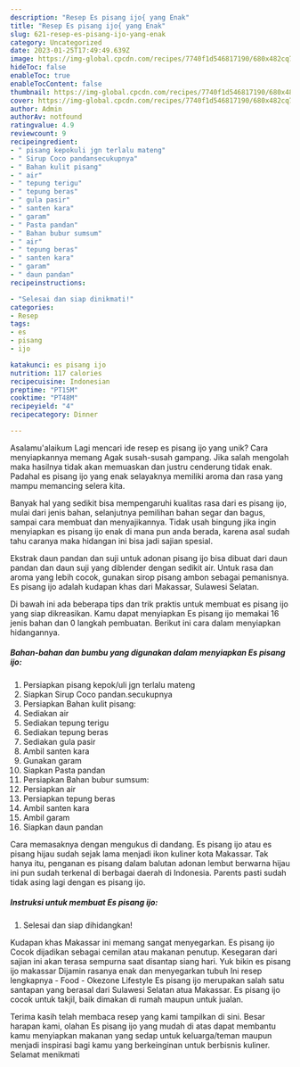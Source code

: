 ```yaml
---
description: "Resep Es pisang ijo{ yang Enak"
title: "Resep Es pisang ijo{ yang Enak"
slug: 621-resep-es-pisang-ijo-yang-enak
category: Uncategorized
date: 2023-01-25T17:49:49.639Z
image: https://img-global.cpcdn.com/recipes/7740f1d546817190/680x482cq70/es-pisang-ijo-foto-resep-utama.jpg
hideToc: false
enableToc: true
enableTocContent: false
thumbnail: https://img-global.cpcdn.com/recipes/7740f1d546817190/680x482cq70/es-pisang-ijo-foto-resep-utama.jpg
cover: https://img-global.cpcdn.com/recipes/7740f1d546817190/680x482cq70/es-pisang-ijo-foto-resep-utama.jpg
author: Admin
authorAv: notfound
ratingvalue: 4.9
reviewcount: 9
recipeingredient:
- " pisang kepokuli jgn terlalu mateng"
- " Sirup Coco pandansecukupnya"
- " Bahan kulit pisang"
- " air"
- " tepung terigu"
- " tepung beras"
- " gula pasir"
- " santen kara"
- " garam"
- " Pasta pandan"
- " Bahan bubur sumsum"
- " air"
- " tepung beras"
- " santen kara"
- " garam"
- " daun pandan"
recipeinstructions:

- "Selesai dan siap dinikmati!"
categories:
- Resep
tags:
- es
- pisang
- ijo

katakunci: es pisang ijo 
nutrition: 117 calories
recipecuisine: Indonesian
preptime: "PT15M"
cooktime: "PT48M"
recipeyield: "4"
recipecategory: Dinner

---
```



Asalamu'alaikum Lagi mencari ide resep es pisang ijo yang unik? Cara menyiapkannya memang Agak susah-susah gampang. Jika salah mengolah maka hasilnya tidak akan memuaskan dan justru cenderung tidak enak. Padahal es pisang ijo yang enak selayaknya memiliki aroma dan rasa yang mampu memancing selera kita.


Banyak hal yang sedikit bisa mempengaruhi kualitas rasa dari es pisang ijo, mulai dari jenis bahan, selanjutnya pemilihan bahan segar dan bagus, sampai cara membuat dan menyajikannya. Tidak usah bingung jika ingin menyiapkan es pisang ijo enak di mana pun anda berada, karena asal sudah tahu caranya maka hidangan ini bisa jadi sajian spesial.

Ekstrak daun pandan dan suji untuk adonan pisang ijo bisa dibuat dari daun pandan dan daun suji yang diblender dengan sedikit air. Untuk rasa dan aroma yang lebih cocok, gunakan sirop pisang ambon sebagai pemanisnya. Es pisang ijo adalah kudapan khas dari Makassar, Sulawesi Selatan.


Di bawah ini ada beberapa tips dan trik praktis untuk membuat es pisang ijo yang siap dikreasikan. Kamu dapat menyiapkan Es pisang ijo memakai 16 jenis bahan dan 0 langkah pembuatan. Berikut ini cara dalam menyiapkan hidangannya.

<!--inarticleads1-->

##### Bahan-bahan dan bumbu yang digunakan dalam menyiapkan Es pisang ijo:

1. Persiapkan  pisang kepok/uli jgn terlalu mateng
1. Siapkan  Sirup Coco pandan.secukupnya
1. Persiapkan  Bahan kulit pisang:
1. Sediakan  air
1. Sediakan  tepung terigu
1. Sediakan  tepung beras
1. Sediakan  gula pasir
1. Ambil  santen kara
1. Gunakan  garam
1. Siapkan  Pasta pandan
1. Persiapkan  Bahan bubur sumsum:
1. Persiapkan  air
1. Persiapkan  tepung beras
1. Ambil  santen kara
1. Ambil  garam
1. Siapkan  daun pandan


Cara memasaknya dengan mengukus di dandang. Es pisang ijo atau es pisang hijau sudah sejak lama menjadi ikon kuliner kota Makassar. Tak hanya itu, penganan es pisang dalam balutan adonan lembut berwarna hijau ini pun sudah terkenal di berbagai daerah di Indonesia. Parents pasti sudah tidak asing lagi dengan es pisang ijo. 

<!--inarticleads2-->

##### Instruksi untuk membuat Es pisang ijo:


1. Selesai dan siap dihidangkan!

Kudapan khas Makassar ini memang sangat menyegarkan. Es pisang ijo Cocok dijadikan sebagai cemilan atau makanan penutup. Kesegaran dari sajian ini akan terasa sempurna saat disantap siang hari. Yuk bikin es pisang ijo makassar Dijamin rasanya enak dan menyegarkan tubuh Ini resep lengkapnya - Food - Okezone Lifestyle Es pisang ijo merupakan salah satu santapan yang berasal dari Sulawesi Selatan atua Makassar. Es pisang ijo cocok untuk takjil, baik dimakan di rumah maupun untuk jualan. 

Terima kasih telah membaca resep yang kami tampilkan di sini. Besar harapan kami, olahan Es pisang ijo yang mudah di atas dapat membantu kamu menyiapkan makanan yang sedap untuk keluarga/teman maupun menjadi inspirasi bagi kamu yang berkeinginan untuk berbisnis kuliner. Selamat menikmati
